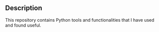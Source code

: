 ## Description
This repository contains Python tools and functionalities that I have used and found useful.
